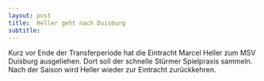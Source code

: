 ```yaml
---
layout: post
title:  Heller geht nach Duisburg
subtitle:  
---
```


Kurz vor Ende der Transferperiode hat die Eintracht Marcel Heller zum MSV Duisburg ausgeliehen. Dort soll der schnelle Stürmer Spielpraxis sammeln. Nach der Saison wird Heller wieder zur Eintracht zurückkehren. 


